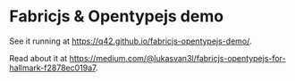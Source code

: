 # Fabricjs & Opentypejs demo

See it running at https://q42.github.io/fabricjs-opentypejs-demo/.

Read about it at https://medium.com/@lukasvan3l/fabricjs-opentypejs-for-hallmark-f2878ec019a7.